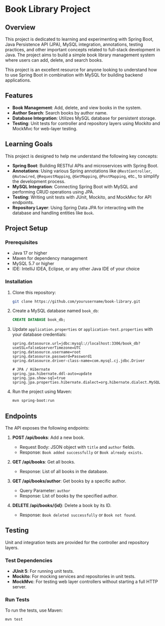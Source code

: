 # Book Library Project

## Overview
This project is dedicated to learning and experimenting with Spring Boot, Java Persistence API (JPA), MySQL integration, annotations, testing practices, and other important concepts related to full-stack development in Java. The project aims to build a simple book library management system where users can add, delete, and search books.

This project is an excellent resource for anyone looking to understand how to use Spring Boot in combination with MySQL for building backend applications.

## Features
- **Book Management**: Add, delete, and view books in the system.
- **Author Search**: Search books by author name.
- **Database Integration**: Utilizes MySQL database for persistent storage.
- **Testing**: Unit tests for controller and repository layers using Mockito and MockMvc for web-layer testing.

## Learning Goals
This project is designed to help me understand the following key concepts:
- **Spring Boot**: Building RESTful APIs and microservices with Spring Boot.
- **Annotations**: Using various Spring annotations like `@RestController`, `@Autowired`, `@RequestMapping`, `@GetMapping`, `@PostMapping`, etc., to simplify the development process.
- **MySQL Integration**: Connecting Spring Boot with MySQL and performing CRUD operations using JPA.
- **Testing**: Writing unit tests with JUnit, Mockito, and MockMvc for API endpoints.
- **Repository Layer**: Using Spring Data JPA for interacting with the database and handling entities like `Book`.

## Project Setup

### Prerequisites
- Java 17 or higher
- Maven for dependency management
- MySQL 5.7 or higher
- IDE: IntelliJ IDEA, Eclipse, or any other Java IDE of your choice

### Installation
1. Clone this repository:
    ```bash
    git clone https://github.com/yourusername/book-library.git
    ```

2. Create a MySQL database named `book_db`:
    ```sql
    CREATE DATABASE book_db;
    ```

3. Update `application.properties` or `application-test.properties` with your database credentials:
    ```properties
    spring.datasource.url=jdbc:mysql://localhost:3306/book_db?useSSL=false&serverTimezone=UTC
    spring.datasource.username=root
    spring.datasource.password=Password1
    spring.datasource.driver-class-name=com.mysql.cj.jdbc.Driver

    # JPA / Hibernate
    spring.jpa.hibernate.ddl-auto=update
    spring.jpa.show-sql=true
    spring.jpa.properties.hibernate.dialect=org.hibernate.dialect.MySQL8Dialect
    ```

4. Run the project using Maven:
    ```bash
    mvn spring-boot:run
    ```

## Endpoints
The API exposes the following endpoints:

1. **POST /api/books**: Add a new book.
    - Request Body: JSON object with `title` and `author` fields.
    - Response: `Book added successfully` or `Book already exists`.

2. **GET /api/books**: Get all books.
    - Response: List of all books in the database.

3. **GET /api/books/author**: Get books by a specific author.
    - Query Parameter: `author`
    - Response: List of books by the specified author.

4. **DELETE /api/books/{id}**: Delete a book by its ID.
    - Response: `Book deleted successfully` or `Book not found`.

## Testing
Unit and integration tests are provided for the controller and repository layers.

### Test Dependencies
- **JUnit 5**: For running unit tests.
- **Mockito**: For mocking services and repositories in unit tests.
- **MockMvc**: For testing web layer controllers without starting a full HTTP server.

### Run Tests
To run the tests, use Maven:
```bash
mvn test